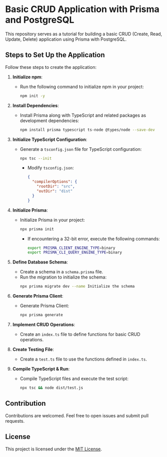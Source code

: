 # Basic CRUD Application with Prisma and PostgreSQL

This repository serves as a tutorial for building a basic CRUD (Create, Read, Update, Delete) application using Prisma with PostgreSQL.

## Steps to Set Up the Application

Follow these steps to create the application:

1. **Initialize npm**:
   - Run the following command to initialize npm in your project:
     ```bash
     npm init -y
     ```

2. **Install Dependencies**:
   - Install Prisma along with TypeScript and related packages as development dependencies:
     ```bash
     npm install prisma typescript ts-node @types/node --save-dev
     ```

3. **Initialize TypeScript Configuration**:
   - Generate a `tsconfig.json` file for TypeScript configuration:
     ```bash
     npx tsc --init
     ```
     - Modify `tsconfig.json`:
       ```json
       {
         "compilerOptions": {
           "rootDir": "src",
           "outDir": "dist"
         }
       }
       ```

4. **Initialize Prisma**:
   - Initialize Prisma in your project:
     ```bash
     npx prisma init
     ```
     - If encountering a 32-bit error, execute the following commands:
       ```bash
       export PRISMA_CLIENT_ENGINE_TYPE=binary
       export PRISMA_CLI_QUERY_ENGINE_TYPE=binary
       ```

5. **Define Database Schema**:
   - Create a schema in a `schema.prisma` file.
   - Run the migration to initialize the schema:
     ```bash
     npx prisma migrate dev --name Initialize the schema
     ```

6. **Generate Prisma Client**:
   - Generate Prisma Client:
     ```bash
     npx prisma generate
     ```

7. **Implement CRUD Operations**:
   - Create an `index.ts` file to define functions for basic CRUD operations.

8. **Create Testing File**:
   - Create a `test.ts` file to use the functions defined in `index.ts`.

9. **Compile TypeScript & Run**:
   - Compile TypeScript files and execute the test script:
     ```bash
     npx tsc && node dist/test.js
     ```

## Contribution

Contributions are welcomed. Feel free to open issues and submit pull requests.

## License

This project is licensed under the [MIT License](LICENSE).

